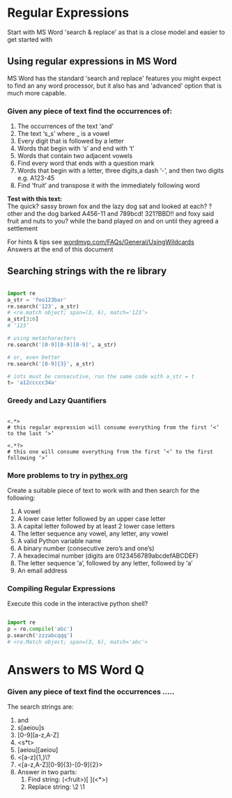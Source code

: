 # Regular Expressions
Start with MS Word 'search & replace' as that is a close model and easier to get started with

## Using regular expressions in MS Word

MS Word has the standard 'search and replace' features you might expect to find an any word processor, but
it also has and 'advanced' option that is much more capable.

### Given any piece of text find the occurrences of:

1. The occurrences of the text ‘and’
2. The text ‘s_s’ where _ is a vowel
3. Every digit that is followed by a letter
4. Words that begin with ‘s’ and end with ‘t’
5. Words that contain two adjacent vowels
6. Find every word that ends with a question mark
7. Words that begin with a letter, three digits,a dash ‘-’, and then two digits e.g. A123-45
8. Find ‘fruit’ and transpose it with the immediately following word

**Test with this text:**  
The quick? sassy brown fox and the lazy dog sat and looked at each? ?other and the dog barked A456-11 and
789bcd! 321?BBD!! and foxy said fruit and nuts to you? while the band played on and on until they agreed a
settlement

For hints & tips
see [wordmvp.com/FAQs/General/UsingWildcards](https://wordmvp.com/FAQs/General/UsingWildcards.htm)  
Answers at the end of this document

## Searching strings with the re library

```python

import re
a_str = 'foo123bar'
re.search('123', a_str) 
# <re.match object; span=(3, 6), match='123’>
a_str[3:6]
# ‘123’

# using metacharacters
re.search('[0-9][0-9][0-9]', a_str) 

# or, even better
re.search('[0-9]{3}', a_str)

# ints must be consecutive, run the same code with a_str = t
t= 'a12ccccc34a' 

```

### Greedy and Lazy Quantifiers

```

<.*>
# this regular expression will consume everything from the first ‘<‘ to the last ‘>’

<.*?>
# this one will consume everything from the first ‘<‘ to the first following ‘>’ 

```

### More problems to try in [pythex.org](https://pythex.org/)
Create a suitable piece of text to work with and then search for the following:

1. A vowel
2. A lower case letter followed by an upper case letter
3. A capital letter followed by at least 2 lower case letters
4. The letter sequence any vowel, any letter, any vowel
5. A valid Python variable name
6. A binary number (consecutive zero’s and one’s)
7. A hexadecimal number (digits are 0123456789abcdefABCDEF)
8. The letter sequence ‘a’, followed by any letter, followed by ‘a’
9. An email address

### Compiling Regular Expressions
Execute this code in the interactive python shell? 

```python

import re
p = re.compile('abc')
p.search('zzzabcqqq')
# <re.Match object; span=(3, 6), match='abc'>

```


# Answers to MS Word Q

### Given any piece of text find the occurrences .....
The search strings are:

1. and
2. s\[aeiou]s
3. \[0-9]\[a-z,A-Z]
4. <s*t\>
5. \[aeiou]\[aeiou]
6. <\[a-z]{1,}\\?
7. <\[a-z,A-Z]\[0-9]{3}-\[0-9]{2}>
8. Answer in two parts:
    1. Find string: (<fruit\>)[ ](<*\>)
    2. Replace string: \2 \1


